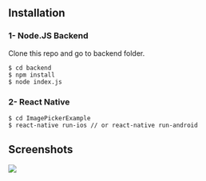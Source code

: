 ## Installation

### 1- Node.JS Backend

Clone this repo and go to backend folder.

```
$ cd backend
$ npm install
$ node index.js
```

### 2- React Native
```
$ cd ImagePickerExample
$ react-native run-ios // or react-native run-android
```

## Screenshots
![](https://i.ibb.co/bjtRRGd/screenshot.png)
